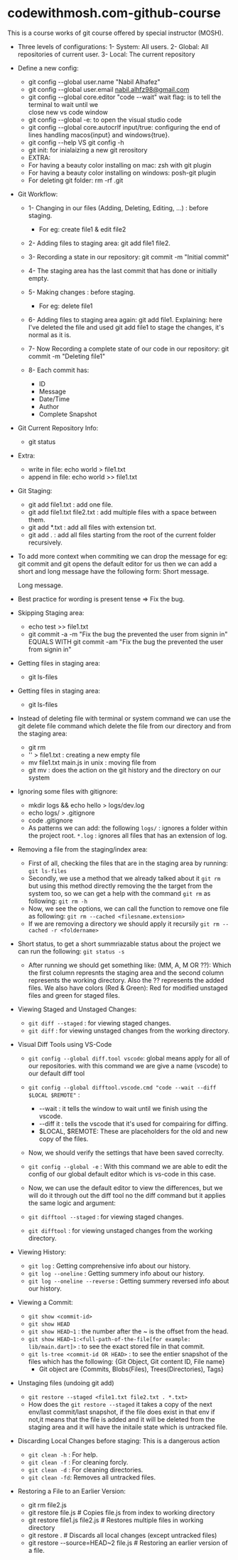 # codewithmosh.com-github-course
This is a course works of git course offered by special instructor (MOSH).

- Three levels of configurations:
    1- System: All users.
    2- Global: All repositories of current user.
    3- Local:  The current repository

- Define a new config:
    * git config --global user.name "Nabil Alhafez"
    * git config --global user.email nabil.alhfz98@gmail.com
    * git config --global core.editor "code --wait" 
      wait flag: is to tell the terminal to wait until we    
      close new vs code window
    * git config --global -e: to open the visual studio code
    * git config --global core.autocrlf input/true: 
      configuring the end of lines handling macos{input} and windows{true}.
    * git config --help VS git config -h
    * git init: for inialaizing a new git rerository
    - EXTRA:
    * For having a beauty color installing on mac: zsh with git plugin
    * For having a beauty color installing on windows: posh-git plugin
    * For deleting git folder: rm -rf .git

- Git Workflow:
    * 1- Changing in our files (Adding, Deleting, Editing, ...) : before staging.
        - For eg: create file1 & edit file2

    * 2- Adding files to staging area: git add file1 file2.

    * 3- Recording a state in our repository: git commit -m "Initial commit"

    * 4- The staging area has the last commit that has done or initially empty.

    * 5- Making changes : before staging.
        - For eg: delete file1
    
    * 6- Adding files to staging area again: git add file1.
        Explaining: here I've deleted the file and used git add file1 to stage the changes,
        it's normal as it is.
    
    * 7- Now Recording a complete state of our code in our repository: 
        git commit -m "Deleting file1"
    
    * 8- Each commit has: 
        - ID
        - Message
        - Date/Time
        - Author
        - Complete Snapshot

- Git Current Repository Info:
    * git status

- Extra:
    * write in file: echo world > file1.txt
    * append in file: echo world >> file1.txt

- Git Staging:
    * git add file1.txt           : add one file.
    * git add file1.txt file2.txt : add multiple files with a space between them.
    * git add *.txt               : add all files with extension txt.
    * git add .                   : add all files starting from the root of the current 
      folder recursively.

- To add more context when commiting we can drop the message for eg: git commit
    and git opens the default editor for us then we can add a short and long message
    have the following form:
    Short message.
    
    Long message.

- Best practice for wording is present tense => Fix the bug.

- Skipping Staging area: 
    * echo test >> file1.txt
    * git commit -a -m "Fix the bug the prevented the user from signin in" 
        EQUALS WITH
      git commit -am   "Fix the bug the prevented the user from signin in"

- Getting files in staging area:
    * git ls-files

- Getting files in staging area:
    * git ls-files

- Instead of deleting file with terminal or system command we can use the git delete file command which delete the file from our directory and from the staging area:
    * git rm <filename>
    * '' > file1.txt : creating a new empty file
    * mv file1.txt main.js in unix : moving file from <filesoruce> <filedestination>
    * git mv <file-soruce> <file-destination> : does the action on the git history and the directory on our system

- Ignoring some files with gitignore: 
    * mkdir logs && echo hello > logs/dev.log
    * echo logs/ > .gitignore 
    * code .gitignore 
    * As patterns we can add: the following 
        `logs/` : ignores a folder within the project root.
        `*.log` : ignores all files that has an extension of log.

- Removing a file from the staging/index area:
    * First of all, checking the files that are in the staging area by running:
        `git ls-files`
    * Secondly, we use a method that we already talked about it `git rm` 
      but using this method directly removing the the target from the system too, so
      we can get a help with the command `git rm` as following:
        `git rm -h`
    * Now, we see the options, we can call the function to remove one file as following:
        `git rm --cached <filesname.extension>`
    * If we are removing a directory we should apply it recursily 
        `git rm --cached -r <foldername>`


- Short status, to get a short summriazable status about the project we can run the following:
    `git status -s`
    * After running we should get something like: (MM, A, M OR ??): Which the first column represnts the staging area and the second column represents the working directory. Also the ?? represents the added files.
    We also have colors (Red & Green):  Red for modified unstaged files and green for staged files.


- Viewing Staged and Unstaged Changes:
    * `git diff --staged` : for viewing staged changes.
    * `git diff`          : for viewing unstaged changes from the working directory.


- Visual Diff Tools using VS-Code 
    * `git config --global diff.tool vscode`: global means apply for all of our repositories. with this command we are give a name (vscode) to our default diff tool
    * `git config --global difftool.vscode.cmd "code --wait --diff $LOCAL $REMOTE"` :
        + --wait         : it tells the window to wait until we finish using the vscode.
        + --diff it      : tells the vscode that it's used for compairing for diffing.
        + $LOCAL, $REMOTE: These are placeholders for the old and new copy of the files.
    
    * Now, we should verify the settings that have been saved correclty.
    * `git config --global -e` : With this command we are able to edit the config of our global default editor which is vs-code in this case.
    * Now, we can use the default editor to view the differences, but we will do it through out the diff tool no the diff command but it applies the same logic and argument:
    * `git difftool --staged` : for viewing staged changes.
    * `git difftool`          : for viewing unstaged changes from the working directory.

- Viewing History:
    * `git log`                     : Getting comprehensive info about our history.
    * `git log --oneline`           : Getting summery info about our history.
    * `git log --oneline --reverse` : Getting summery reversed info about our history.

- Viewing a Commit:
    * `git show <commit-id>`
    * `git show HEAD`
    * `git show HEAD~1`                                                     : the number after the ~ is the offset from the head.
    * `git show HEAD~1:<full-path-of-the-file[for example: lib/main.dart]>` : to see the exact stored file in that commit.
    * `git ls-tree <commit-id OR HEAD>`                                     : to see the entier snapshot of the files which has the following: {Git Object, Git content ID, File name}
        + Git object are {Commits, Blobs(Files), Trees(Directories), Tags}


- Unstaging files (undoing git add)
    * `git restore --staged <file1.txt file2.txt . *.txt>`
    * How does the `git restore --staged` it takes a copy of the next env/last commit/last snapshot, if the file does exist in that env if not,it means that the file is added 
    and it will be deleted from the staging area and it will have the initaile state which is untracked file.


- Discarding Local Changes before staging: This is a dangerous action
    * `git clean -h` : For help.
    * `git clean -f` : For cleaning forcly.
    * `git clean -d` : For cleaning directories.
    * `git clean -fd`: Removes all untracked files.

- Restoring a File to an Earlier Version:
    * git rm file2.js
    * git restore file.js                 # Copies file.js from index to working directory  
    * git restore file1.js file2.js       # Restores multiple files in working directory 
    * git restore .                       # Discards all local changes (except untracked files)
    * git restore --source=HEAD~2 file.js # Restoring an earlier version of a file.
